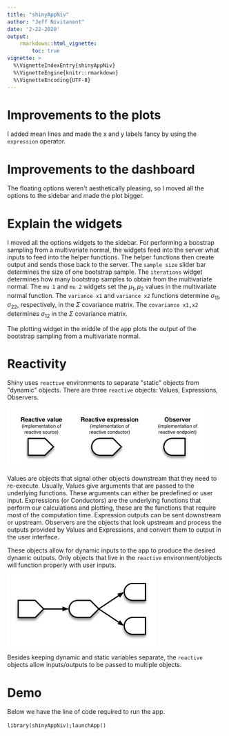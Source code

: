 ```yaml
---
title: "shinyAppNiv"
author: "Jeff Nivitanont"
date: '2-22-2020'
output: 
    rmarkdown::html_vignette:
        toc: true
vignette: >
  %\VignetteIndexEntry{shinyAppNiv}
  %\VignetteEngine{knitr::rmarkdown}
  %\VignetteEncoding{UTF-8}
---
```



# Improvements to the plots

I added mean lines and made the x and y labels fancy by using the `expression` operator.

# Improvements to the dashboard

The floating options weren't aesthetically pleasing, so I moved all the options to the sidebar and made the plot bigger.

# Explain the widgets

I moved all the options widgets to the sidebar. For performing a boostrap sampling from a multivariate normal, the widgets feed into the server what inputs to feed into the helper functions. The helper functions then create output and sends those back to the server. The `sample size` slider bar determines the size of one bootstrap sample. The `iterations` widget determines how many bootstrap samples to obtain from the multivariate normal. The `mu 1` and `mu 2` widgets set the $\mu_1,\mu_2$ values in the multivariate normal function. The `variance x1` and `variance x2` functions determine $\sigma_{11}, \sigma_{22}$, respectively, in the $\Sigma$ covariance matrix. The `covariance x1,x2` determines $\sigma_{12}$ in the $\Sigma$ covariance matrix.

The plotting widget in the middle of the app plots the output of the bootstrap sampling from a multivariate normal.

# Reactivity

Shiny uses `reactive` environments to separate "static" objects from "dynamic" objects. There are three `reactive` objects: Values, Expressions, Observers.

![](./img/roles_implement.png)

Values are objects that signal other objects downstream that they need to re-execute. Usually, Values give arguments that are passed to the underlying functions. These arguments can either be predefined or user input. Expressions (or Conductors) are the underlying functions that perform our calculations and plotting, these are the functions that require most of the computation time. Expression outputs can be sent downstream or upstream. Observers are the objects that look upstream and process the outputs provided by Values and Expressions, and convert them to output in the user interface.

These objects allow for dynamic inputs to the app to produce the desired dynamic outputs. Only objects that live in the `reactive` environment/objects will function properly with user inputs.

![Reactive objects communicate with each other.](./img/conductor.png)

Besides keeping dynamic and static variables separate, the `reactive` objects allow inputs/outputs to be passed to multiple objects.

# Demo

Below we have the line of code required to run the app.

`library(shinyAppNiv);launchApp()`

